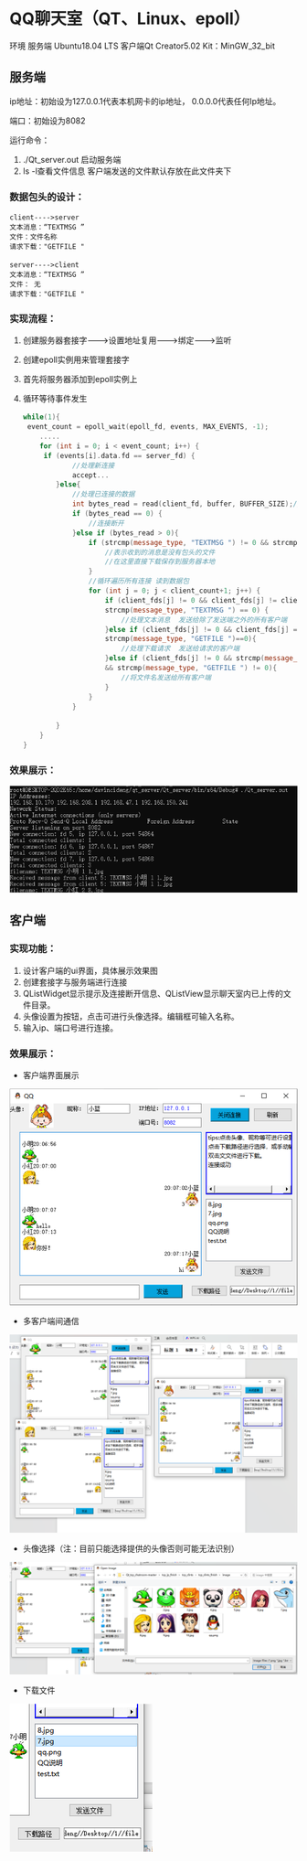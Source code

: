 # QQ聊天室（QT、Linux、epoll）

环境    服务端  Ubuntu18.04 LTS
            客户端Qt Creator5.02    Kit：MinGW_32_bit

## 服务端

ip地址：初始设为127.0.0.1代表本机网卡的ip地址，
		0.0.0.0代表任何Ip地址。

端口：初始设为8082



运行命令：

1. ./Qt_server.out   启动服务端
2. ls -l查看文件信息  客户端发送的文件默认存放在此文件夹下



### 数据包头的设计：

```
client---->server
文本消息：“TEXTMSG ”
文件：文件名称
请求下载："GETFILE "

server---->client
文本消息：“TEXTMSG ”
文件： 无
请求下载："GETFILE "
```



### 实现流程：

1. 创建服务器套接字--->设置地址复用--->绑定--->监听

2. 创建epoll实例用来管理套接字

3. 首先将服务器添加到epoll实例上

4. 循环等待事件发生

   ```c++
   while(1){
   	event_count = epoll_wait(epoll_fd, events, MAX_EVENTS, -1);
       .....
       for (int i = 0; i < event_count; i++) {
       	if (events[i].data.fd == server_fd) {
               //处理新连接
               accept...
           }else{
               //处理已连接的数据
               int bytes_read = read(client_fd, buffer, BUFFER_SIZE);//将数据读取到buffer中
               if (bytes_read == 0) {
                   //连接断开
               }else if (bytes_read > 0){
                   if (strcmp(message_type, "TEXTMSG ") != 0 && strcmp(message_type, "GETFILE ") != 0){
                       //表示收到的消息是没有包头的文件
                       //在这里直接下载保存到服务器本地
                   }
                   //循环遍历所有连接 读到数据包
                   for (int j = 0; j < client_count+1; j++) {
                       if (client_fds[j] != 0 && client_fds[j] != client_fd && 
                       strcmp(message_type, "TEXTMSG ") == 0) {
                           //处理文本消息  发送给除了发送端之外的所有客户端
                       }else if (client_fds[j] != 0 && client_fds[j] == client_fd && 
                       strcmp(message_type, "GETFILE ")==0){
                           //处理下载请求  发送给请求的客户端
                       }else if (client_fds[j] != 0 && strcmp(message_type, "TEXTMSG ") != 0 
                       && strcmp(message_type, "GETFILE ") != 0){
                           //将文件名发送给所有客户端
                       }
                   }
               }
               
           }
       }
   }
   ```

   

### 效果展示：
![image](https://github.com/davincideng/QChat/blob/main/img/%E5%9B%BE%E7%89%874.png)


## 客户端

### 实现功能：

1. 设计客户端的ui界面，具体展示效果图
2. 创建套接字与服务端进行连接
3. QListWidget显示提示及连接断开信息、QListView显示聊天室内已上传的文件目录。
4. 头像设置为按钮，点击可进行头像选择。编辑框可输入名称。
5. 输入ip、端口号进行连接。

### 效果展示：

- 客户端界面展示
  
![image](https://github.com/davincideng/QChat/blob/main/img/%E5%9B%BE%E7%89%872.png)
- 多客户端间通信
  
![image](https://github.com/davincideng/QChat/blob/main/img/%E5%9B%BE%E7%89%871.png)
- 头像选择（注：目前只能选择提供的头像否则可能无法识别）
  
![image](https://github.com/davincideng/QChat/blob/main/img/%E5%9B%BE%E7%89%873.png)
- 下载文件
  
![image](https://github.com/davincideng/QChat/blob/main/img/%E5%9B%BE%E7%89%875.png)

















